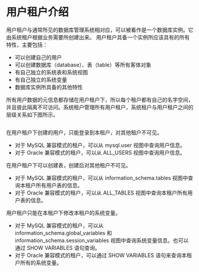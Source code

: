 # 用户租户介绍

用户租户与通常所见的数据库管理系统相对应，可以被看作是一个数据库实例。它由系统租户根据业务需要所创建出来。
用户租户具备一个实例所应该具有的所有特性，主要包括：

* 可以创建自己的用户
* 可以创建数据库（database）、表（table）等所有客体对象
* 有自己独立的系统表和系统视图
* 有自己独立的系统变量
* 数据库实例所具备的其他特性

所有用户数据的元信息都存储在用户租户下，所以每个租户都有自己的名字空间，并且彼此隔离不可访问。系统租户管理所有用户租户，系统租户与用户租户之间的层级关系如下图所示。

![]()

在用户租户下创建的用户，只能登录到本租户，对其他租户不可见。

* 对于 MySQL 兼容模式的租户，可以从 mysql.user 视图中查询用户信息。
* 对于 Oracle 兼容模式的租户，可以从 ALL_USERS 视图中查询用户信息。

在用户租户下可以创建表，创建后对其他租户不可见。

* 对于 MySQL 兼容模式的租户，可以从 information_schema.tables 视图中查询本租户所有用户表的信息。
* 对于 Oracle 兼容模式的租户，可以从 ALL_TABLES 视图中查询本租户所有用户表的信息。

用户租户只能在本租户下修改本租户的系统变量。

* 对于 MySQL 兼容模式的租户，可以从 information_schema.global_variables 和 information_schema.session_variables 视图中查询系统变量信息。也可以通过 SHOW VARIABLES 语句查询。
* 对于 Oracle 兼容模式的租户，可以通过 SHOW VARIABLES 语句来查询本租户所有的系统变量。